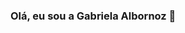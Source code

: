 ### Olá, eu sou a Gabriela Albornoz 👋

<!--
**GabiDuartte/gabiduartte** is a ✨ _special_ ✨ repository because its `README.md` (this file) appears on your GitHub profile.

Here are some ideas to get you started:

- 🔭 Estudante de Análise e Desenvolvimento de Sistemas.


 

